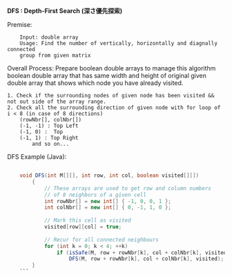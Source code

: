 
**DFS : Depth-First Search (深さ優先探索)**

Premise: 

		Input: double array
		Usage: Find the number of vertically, horizontally and diagnally connected
		group from given matrix 

Overall Process:
Prepare boolean double arrays to manage this algorithm boolean double array that has same width and height of original given double array that shows which node you have already visited. 

	1. Check if the surrounding nodes of given node has been visited && not out side of the array range.
	2. Check all the surrounding direction of given node with for loop of i < 8 (in case of 8 directions)
		(rowNbr[], colNbr[])
		(-1, -1) : Top Left 
		(-1, 0) :  Top
		(-1, 1) : Top Right
			and so on...
			

DFS Example (Java):
```java

	void DFS(int M[][], int row, int col, boolean visited[][])
	    {
	        // These arrays are used to get row and column numbers
	        // of 8 neighbors of a given cell
	        int rowNbr[] = new int[] { -1, 0, 0, 1 };
	        int colNbr[] = new int[] { 0, -1, 1, 0 };
	 
	        // Mark this cell as visited
	        visited[row][col] = true;
	 
	        // Recur for all connected neighbours
	        for (int k = 0; k < 4; ++k)
	            if (isSafe(M, row + rowNbr[k], col + colNbr[k], visited))
	                DFS(M, row + rowNbr[k], col + colNbr[k], visited);
	    }
    ```